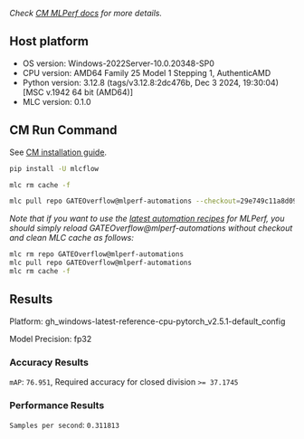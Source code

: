 *Check [CM MLPerf docs](https://docs.mlcommons.org/inference) for more details.*

## Host platform

* OS version: Windows-2022Server-10.0.20348-SP0
* CPU version: AMD64 Family 25 Model 1 Stepping 1, AuthenticAMD
* Python version: 3.12.8 (tags/v3.12.8:2dc476b, Dec  3 2024, 19:30:04) [MSC v.1942 64 bit (AMD64)]
* MLC version: 0.1.0

## CM Run Command

See [CM installation guide](https://docs.mlcommons.org/inference/install/).

```bash
pip install -U mlcflow

mlc rm cache -f

mlc pull repo GATEOverflow@mlperf-automations --checkout=29e749c11a8d091324d3ad3a7d26b65fe520dd27


```
*Note that if you want to use the [latest automation recipes](https://docs.mlcommons.org/inference) for MLPerf,
 you should simply reload GATEOverflow@mlperf-automations without checkout and clean MLC cache as follows:*

```bash
mlc rm repo GATEOverflow@mlperf-automations
mlc pull repo GATEOverflow@mlperf-automations
mlc rm cache -f

```

## Results

Platform: gh_windows-latest-reference-cpu-pytorch_v2.5.1-default_config

Model Precision: fp32

### Accuracy Results 
`mAP`: `76.951`, Required accuracy for closed division `>= 37.1745`

### Performance Results 
`Samples per second`: `0.311813`
